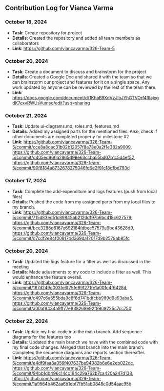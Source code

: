 ## Contribution Log for Vianca Varma

### October 18, 2024
- **Task**: Create repository for project
- **Details**: Created the repository and added all team members as collaborators
- **Link**: https://github.com/viancavarma/326-Team-5

### October 20, 2024
- **Task**: Create a document to discuss and brainstorm for the project
- **Details**: Created a Google Doc and shared it with the team so that we can brainstorm our project and features for it on a single space. Any work updated by anyone can be reviewed by the rest of the team there.
- **Link**: https://docs.google.com/document/d/1KhaB9XdVzJlbJYhGTVOrf4RIajxgdK7exvRWUsVumso/edit?usp=sharing

### October 21, 2024
- **Task**: Update ui-diagrams.md, roles.md, features.md
- **Details**: Added my assigned parts for the mentioned files. Also, check if other documents are completed properly for milestone #2
- **Link**: https://github.com/viancavarma/326-Team-5/commit/cce8a8dac31b02b12057f8a73e0a2f1e382a9009, https://github.com/viancavarma/326-Team-5/commit/d405ed960a2865d99e63ccba55bd07b1c5d4ef52, https://github.com/viancavarma/326-Team-5/commit/90f8184a8732678275046fd6e2f91c18dfbd793d

### October 17, 2024
- **Task**: Complete the add-expenditure and logs features (push from local files)
- **Details**: Pushed the code from my assigned parts from my local files to my branch.
- **Link**: https://github.com/viancavarma/326-Team-5/commit/715d83ed51c89845ab212ddf97b6bc418c627579, https://github.com/viancavarma/326-Team-5/commit/bce3285d6167e692184fdbec57579a9be43628d9, https://github.com/viancavarma/326-Team-5/commit/d7cdf2e84f008174d369da12017d9b2579ab85fc

### October 20, 2024
- **Task**: Updated the logs feature for a filter as well as discussed in the meeting
- **Details**: Made adjustments to my code to include a filter as well. This would enhance the feature overall.
- **Link**: https://github.com/viancavarma/326-Team-5/commit/187d249c003fc6f75fe69f271fe1a001c4f6428d, https://github.com/viancavarma/326-Team-5/commit/c497c6a555bda9c8f6d741bdfcbb989d9e93aba5, https://github.com/viancavarma/326-Team-5/commit/a00af8434a9ff77e838268e92f9908225c7cc750

### October 22, 2024
- **Task**: Update my final code into the main branch. Add sequence diagrams for the features too
- **Details**: Updated the main branch we have with the combined code with my final code changes. Merged that branch into the main branch. Completed the sequence diagrams and reports section thereafter.
- **Link**: https://github.com/viancavarma/326-Team-5/commit/e4df9faa8a056f407637be94082b6e6e2eb022dc, https://github.com/viancavarma/326-Team-5/commit/94bb1db496c14cc184c29a762b7ca420a247d138, https://github.com/viancavarma/326-Team-5/commit/1a9564b462aa6b1ebf7fb51ab0848e0d54aac95b